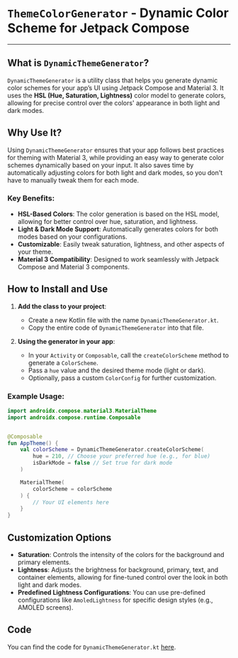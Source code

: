 
# `ThemeColorGenerator` - Dynamic Color Scheme for Jetpack Compose
---
## What is `DynamicThemeGenerator`?
`DynamicThemeGenerator` is a utility class that helps you generate dynamic color schemes for your app’s UI using Jetpack Compose and Material 3. It uses the **HSL (Hue, Saturation, Lightness)** color model to generate colors, allowing for precise control over the colors' appearance in both light and dark modes.

## Why Use It?
Using `DynamicThemeGenerator` ensures that your app follows best practices for theming with Material 3, while providing an easy way to generate color schemes dynamically based on your input. It also saves time by automatically adjusting colors for both light and dark modes, so you don't have to manually tweak them for each mode.

### Key Benefits:
- **HSL-Based Colors**: The color generation is based on the HSL model, allowing for better control over hue, saturation, and lightness.
- **Light & Dark Mode Support**: Automatically generates colors for both modes based on your configurations.
- **Customizable**: Easily tweak saturation, lightness, and other aspects of your theme.
- **Material 3 Compatibility**: Designed to work seamlessly with Jetpack Compose and Material 3 components.

## How to Install and Use

1. **Add the class to your project**:
   - Create a new Kotlin file with the name `DynamicThemeGenerator.kt`.
   - Copy the entire code of `DynamicThemeGenerator` into that file.

2. **Using the generator in your app**:
   - In your `Activity` or `Composable`, call the `createColorScheme` method to generate a `ColorScheme`.
   - Pass a `hue` value and the desired theme mode (light or dark).
   - Optionally, pass a custom `ColorConfig` for further customization.

### Example Usage:

```kotlin
import androidx.compose.material3.MaterialTheme
import androidx.compose.runtime.Composable


@Composable
fun AppTheme() {
    val colorScheme = DynamicThemeGenerator.createColorScheme(
        hue = 210, // Choose your preferred hue (e.g., for blue)
        isDarkMode = false // Set true for dark mode
    )

    MaterialTheme(
        colorScheme = colorScheme
    ) {
        // Your UI elements here
    }
}
```

## Customization Options

- **Saturation**: Controls the intensity of the colors for the background and primary elements.
- **Lightness**: Adjusts the brightness for background, primary, text, and container elements, allowing for fine-tuned control over the look in both light and dark modes.
- **Predefined Lightness Configurations**: You can use pre-defined configurations like `AmoledLightness` for specific design styles (e.g., AMOLED screens).


## Code
You can find the code for `DynamicThemeGenerator.kt` [here](https://github.com/TimelyCode/DynamicThemeGenerator/blob/main/DynamicThemeGenerator.kt).
